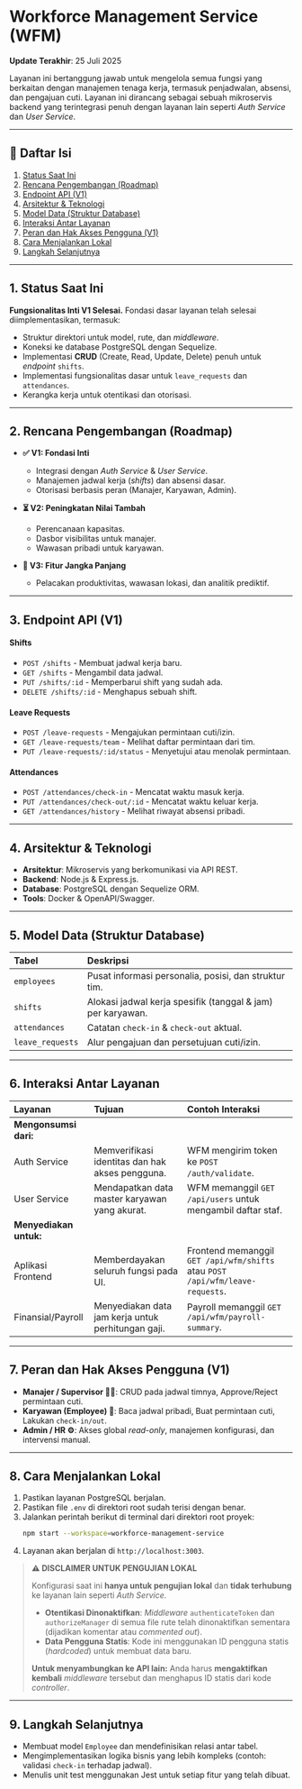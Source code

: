 # Workforce Management Service (WFM)

**Update Terakhir**: 25 Juli 2025

Layanan ini bertanggung jawab untuk mengelola semua fungsi yang berkaitan dengan manajemen tenaga kerja, termasuk penjadwalan, absensi, dan pengajuan cuti. Layanan ini dirancang sebagai sebuah mikroservis backend yang terintegrasi penuh dengan layanan lain seperti *Auth Service* dan *User Service*.

---

## 📜 Daftar Isi

1.  [Status Saat Ini](#1-status-saat-ini)
2.  [Rencana Pengembangan (Roadmap)](#2-rencana-pengembangan-roadmap)
3.  [Endpoint API (V1)](#3-endpoint-api-v1)
4.  [Arsitektur & Teknologi](#4-arsitektur--teknologi)
5.  [Model Data (Struktur Database)](#5-model-data-struktur-database)
6.  [Interaksi Antar Layanan](#6-interaksi-antar-layanan)
7.  [Peran dan Hak Akses Pengguna (V1)](#7-peran-dan-hak-akses-pengguna-v1)
8.  [Cara Menjalankan Lokal](#8-cara-menjalankan-lokal)
9.  [Langkah Selanjutnya](#9-langkah-selanjutnya)

---

## 1. Status Saat Ini

**Fungsionalitas Inti V1 Selesai.**
Fondasi dasar layanan telah selesai diimplementasikan, termasuk:
-   Struktur direktori untuk model, rute, dan *middleware*.
-   Koneksi ke database PostgreSQL dengan Sequelize.
-   Implementasi **CRUD** (Create, Read, Update, Delete) penuh untuk *endpoint* `shifts`.
-   Implementasi fungsionalitas dasar untuk `leave_requests` dan `attendances`.
-   Kerangka kerja untuk otentikasi dan otorisasi.

---

## 2. Rencana Pengembangan (Roadmap)

-   **✅ V1: Fondasi Inti**
    -   Integrasi dengan *Auth Service* & *User Service*.
    -   Manajemen jadwal kerja (*shifts*) dan absensi dasar.
    -   Otorisasi berbasis peran (Manajer, Karyawan, Admin).

-   **⏳ V2: Peningkatan Nilai Tambah**
    -   Perencanaan kapasitas.
    -   Dasbor visibilitas untuk manajer.
    -   Wawasan pribadi untuk karyawan.

-   **📅 V3: Fitur Jangka Panjang**
    -   Pelacakan produktivitas, wawasan lokasi, dan analitik prediktif.

---

## 3. Endpoint API (V1)

#### **Shifts**
-   `POST /shifts` - Membuat jadwal kerja baru.
-   `GET /shifts` - Mengambil data jadwal.
-   `PUT /shifts/:id` - Memperbarui shift yang sudah ada.
-   `DELETE /shifts/:id` - Menghapus sebuah shift.

#### **Leave Requests**
-   `POST /leave-requests` - Mengajukan permintaan cuti/izin.
-   `GET /leave-requests/team` - Melihat daftar permintaan dari tim.
-   `PUT /leave-requests/:id/status` - Menyetujui atau menolak permintaan.

#### **Attendances**
-   `POST /attendances/check-in` - Mencatat waktu masuk kerja.
-   `PUT /attendances/check-out/:id` - Mencatat waktu keluar kerja.
-   `GET /attendances/history` - Melihat riwayat absensi pribadi.

---

## 4. Arsitektur & Teknologi

-   **Arsitektur**: Mikroservis yang berkomunikasi via API REST.
-   **Backend**: Node.js & Express.js.
-   **Database**: PostgreSQL dengan Sequelize ORM.
-   **Tools**: Docker & OpenAPI/Swagger.

---

## 5. Model Data (Struktur Database)

| Tabel | Deskripsi |
| :--- | :--- |
| `employees` | Pusat informasi personalia, posisi, dan struktur tim. |
| `shifts` | Alokasi jadwal kerja spesifik (tanggal & jam) per karyawan. |
| `attendances`| Catatan `check-in` & `check-out` aktual. |
| `leave_requests` | Alur pengajuan dan persetujuan cuti/izin. |

---

## 6. Interaksi Antar Layanan

| Layanan | Tujuan | Contoh Interaksi |
| :--- | :--- | :--- |
| **Mengonsumsi dari:** | | |
| Auth Service | Memverifikasi identitas dan hak akses pengguna. | WFM mengirim token ke `POST /auth/validate`. |
| User Service | Mendapatkan data master karyawan yang akurat. | WFM memanggil `GET /api/users` untuk mengambil daftar staf. |
| **Menyediakan untuk:** | | |
| Aplikasi Frontend | Memberdayakan seluruh fungsi pada UI. | Frontend memanggil `GET /api/wfm/shifts` atau `POST /api/wfm/leave-requests`. |
| Finansial/Payroll| Menyediakan data jam kerja untuk perhitungan gaji. | Payroll memanggil `GET /api/wfm/payroll-summary`. |

---

## 7. Peran dan Hak Akses Pengguna (V1)

- **Manajer / Supervisor 🧑‍💼**: CRUD pada jadwal timnya, Approve/Reject permintaan cuti.
- **Karyawan (Employee) 👤**: Baca jadwal pribadi, Buat permintaan cuti, Lakukan `check-in/out`.
- **Admin / HR ⚙️**: Akses global *read-only*, manajemen konfigurasi, dan intervensi manual.

---

## 8. Cara Menjalankan Lokal

1.  Pastikan layanan PostgreSQL berjalan.
2.  Pastikan file `.env` di direktori root sudah terisi dengan benar.
3.  Jalankan perintah berikut di terminal dari direktori root proyek:
    ```bash
    npm start --workspace=workforce-management-service
    ```
4.  Layanan akan berjalan di `http://localhost:3003`.

> **⚠️ DISCLAIMER UNTUK PENGUJIAN LOKAL**
>
> Konfigurasi saat ini **hanya untuk pengujian lokal** dan **tidak terhubung** ke layanan lain seperti *Auth Service*.
>
> - **Otentikasi Dinonaktifkan**: *Middleware* `authenticateToken` dan `authorizeManager` di semua file rute telah dinonaktifkan sementara (dijadikan komentar atau *commented out*).
> - **Data Pengguna Statis**: Kode ini menggunakan ID pengguna statis (*hardcoded*) untuk membuat data baru.
>
> **Untuk menyambungkan ke API lain:** Anda harus **mengaktifkan kembali** *middleware* tersebut dan menghapus ID statis dari kode *controller*.

---

## 9. Langkah Selanjutnya

-   Membuat model `Employee` dan mendefinisikan relasi antar tabel.
-   Mengimplementasikan logika bisnis yang lebih kompleks (contoh: validasi `check-in` terhadap jadwal).
-   Menulis unit test menggunakan Jest untuk setiap fitur yang telah dibuat.